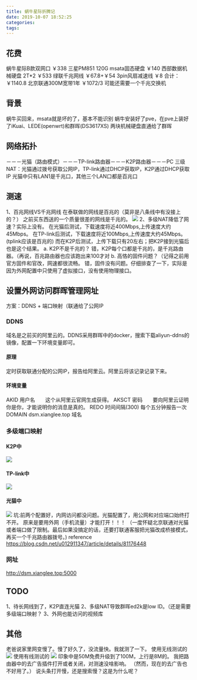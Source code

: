 ```yaml
---
title: 蜗牛星际折腾记
date: 2019-10-07 18:52:25
categories:
tags:
---
```

## 花费
蜗牛星际B款双网口 ￥338
三星PM851 120G msata固态硬盘 ￥140
西部数据机械硬盘 2T*2 ￥533
绿联千兆网线 ￥67.8+￥54
3pin风扇减速线 ￥8
合计：￥1140.8
北京联通300M宽带1年 ￥1072/3
可能还需要一个千兆交换机

## 背景
蜗牛买回来，msata就是坏的了，基本不能识别
蜗牛安装好了pve，在pve上装好了iKuai、LEDE(openwrt)和群晖(DS3617XS)
两块机械硬盘直通给了群晖

## 网络拓扑
－－－光猫（路由模式）－－－TP-link路由器－－－K2P路由器－－－PC
三级NAT：光猫通过拨号获取公网IP，TP-link通过DHCP获取IP，K2P通过DHCP获取IP
光猫中只有LAN1是千兆口，其他三个LAN口都是百兆口

## 测速
1、百兆网线VS千兆网线
在泰联做的网线是百兆的（莫非是八条线中有没接上的？）
之前买东西送的一个质量很差的网线是千兆的。
![](speedtest.jpg)
2、多级NAT降低了网速？实际上没有。
在光猫后测试，下载速度将近400Mbps,上传速度大约45Mbps。
在TP-link后测试，下载速度将近100Mbps,上传速度大约45Mbps。(tplink应该是百兆的)
而在K2P后测试，上传下载只有20左右；把K2P接到光猫后也是这个结果。
a. K2P不是千兆的？
错，K2P每个口都是千兆的，是千兆路由器。（再说，百兆路由器也应该跑出来100才对
b. 高恪的固件问题？（记得之前用官方固件和官改，网速都很流畅。
错，固件没有问题。仔细排查了一下，实际是因为外网配置中只使用了虚拟接口，没有使用物理接口。

## 设置外网访问群晖管理网址
方案：DDNS + 端口映射（联通给了公网IP
### DDNS
域名是之前买的阿里云的。DDNS采用群晖中的docker，搜索下载aliyun-ddns的镜像，配置一下环境变量即可。
#### 原理
定时获取联通分配的公网IP，报告给阿里云。阿里云将该记录记录下来。
#### 环境变量
AKID 用户名　　这个从阿里云官网生成获得。
AKSCT 密码　　要向阿里云证明你是你，才能说明你的消息是真的。
REDO 时间间隔(300) 每个五分钟报告一次
DOMAIN dsm.xianglee.top 域名
### 多级端口映射
#### K2P中
![](k2p.1.jpg)
#### TP-link中
![](tplink.jpg)
#### 光猫中
![](modem.jpg)
坑:前两个配置好，内网访问都没问题。光猫配置了，用公网和对应端口始终打不开。
原来是要用外网（手机流量）才能打开！！！
（一度怀疑北京联通对光猫或者端口做了限制。最后如果没搞定的话，还要打联通客服把光猫改成桥接模式，再买一个千兆路由器拨号。)
reference
https://blog.csdn.net/u012911347/article/details/81176448

### 网址
http://dsm.xianglee.top:5000

## TODO
1、待长网线到了，K2P直连光猫
2、多级NAT导致群晖ed2k是low ID。（还是需要多级端口映射？
3、外网也能访问的视频库

## 其他
老爸说家里网变慢了。慢了好久了，没流量快。我就测了一下。
使用无线测试的
![](wireless.jpg)
使用有线测试的
![](wired.jpg)
印象中是50M免费升级到了100M，上行是8M的。
我把路由器中的去广告插件打开或者关闭，对测速没啥影响。
（然而，现在的去广告也不好用了。）
说头条打开慢，还是搜索慢？这是为什么呢？

